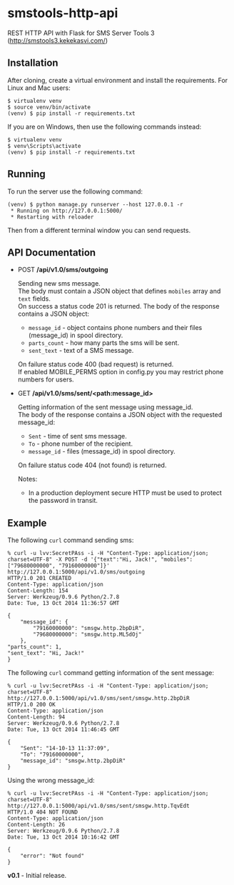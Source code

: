 smstools-http-api
=================

REST HTTP API with Flask for SMS Server Tools 3 (http://smstools3.kekekasvi.com/)


Installation
------------

After cloning, create a virtual environment and install the requirements. For Linux and Mac users:

    $ virtualenv venv
    $ source venv/bin/activate
    (venv) $ pip install -r requirements.txt

If you are on Windows, then use the following commands instead:

    $ virtualenv venv
    $ venv\Scripts\activate
    (venv) $ pip install -r requirements.txt

Running
-------

To run the server use the following command:

    (venv) $ python manage.py runserver --host 127.0.0.1 -r
     * Running on http://127.0.0.1:5000/
     * Restarting with reloader

Then from a different terminal window you can send requests.

API Documentation
-----------------

- POST **/api/v1.0/sms/outgoing**

    Sending new sms message.<br>
    The body must contain a JSON object that defines `mobiles` array and `text` fields.<br>
    On success a status code 201 is returned. The body of the response contains a JSON object:
    - `message_id` - object contains phone numbers and their files (message_id) in spool directory.
    - `parts_count` - how many parts the sms will be sent.
    - `sent_text` - text of a SMS message.

    On failure status code 400 (bad request) is returned.<br>
    If enabled MOBILE_PERMS option in config.py you may restrict phone numbers for users.<br> 


- GET **/api/v1.0/sms/sent/&lt;path:message_id&gt;**

    Getting information of the sent message using message_id.<br>
    The body of the response contains a JSON object with the requested message_id:
    - `Sent` - time of sent sms message. 
    - `To` - phone number of the recipient.
    - `message_id` - files (message_id) in spool directory.

    On failure status code 404 (not found) is returned.<br>
    
    Notes:
    - In a production deployment secure HTTP must be used to protect the password in transit.

Example
-------

The following `curl` command sending sms:

    % curl -u lvv:SecretPAss -i -H "Content-Type: application/json; charset=UTF-8" -X POST -d '{"text":"Hi, Jack!", "mobiles":["79680000000", "79160000000"]}' http://127.0.0.1:5000/api/v1.0/sms/outgoing
    HTTP/1.0 201 CREATED
    Content-Type: application/json
    Content-Length: 154
    Server: Werkzeug/0.9.6 Python/2.7.8
    Date: Tue, 13 Oct 2014 11:36:57 GMT

    {
        "message_id": {
            "79160000000": "smsgw.http.2bpDiR",
            "79680000000": "smsgw.http.ML5dOj"
        },
    "parts_count": 1,
    "sent_text": "Hi, Jack!"
    } 

The following `curl` command getting information of the sent message:

    % curl -u lvv:SecretPAss -i -H "Content-Type: application/json; charset=UTF-8" http://127.0.0.1:5000/api/v1.0/sms/sent/smsgw.http.2bpDiR
    HTTP/1.0 200 OK
    Content-Type: application/json
    Content-Length: 94
    Server: Werkzeug/0.9.6 Python/2.7.8
    Date: Tue, 13 Oct 2014 11:46:45 GMT

    {
        "Sent": "14-10-13 11:37:09",
        "To": "79160000000",
        "message_id": "smsgw.http.2bpDiR"
    } 

Using the wrong message_id:

    % curl -u lvv:SecretPAss -i -H "Content-Type: application/json; charset=UTF-8" http://127.0.0.1:5000/api/v1.0/sms/sent/smsgw.http.TqvEdt
    HTTP/1.0 404 NOT FOUND
    Content-Type: application/json
    Content-Length: 26
    Server: Werkzeug/0.9.6 Python/2.7.8
    Date: Tue, 13 Oct 2014 10:16:42 GMT

    {
        "error": "Not found"
    }


**v0.1** - Initial release.
